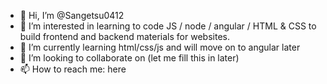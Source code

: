 - 👋 Hi, I’m @Sangetsu0412
- 👀 I’m interested in learning to code JS / node / angular / HTML & CSS to build frontend and backend materials for websites.
- 🌱 I’m currently learning html/css/js and will move on to angular later
- 💞️ I’m looking to collaborate on (let me fill this in later)
- 📫 How to reach me: here

<!---
Sangetsu0412/Sangetsu0412 is a ✨ special ✨ repository because its `README.md` (this file) appears on your GitHub profile.
You can click the Preview link to take a look at your changes.
--->

